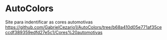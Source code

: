 # AutoColors
Site para indentificar as cores automotivas
https://github.com/GabrielCezario1/AutoColors/tree/b68a410d05e771af35ceccdf389359edfd27e5c1/Cores%20automotivas

